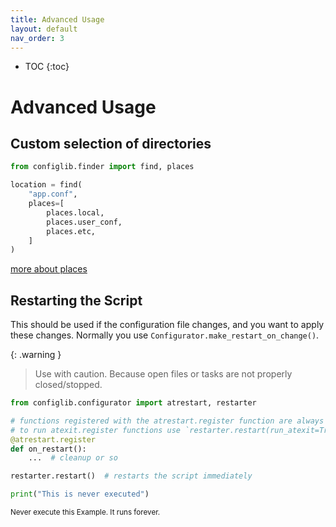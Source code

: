 ```yaml
---
title: Advanced Usage
layout: default
nav_order: 3
---
```


* TOC
{:toc}

# Advanced Usage

## Custom selection of directories

```python
from configlib.finder import find, places

location = find(
    "app.conf",
    places=[
        places.local,
        places.user_conf,
        places.etc,
    ]
)
```

[more about places](../references/finder#places)

## Restarting the Script

This should be used if the configuration file changes, and you want to apply these changes.
Normally you use `Configurator.make_restart_on_change()`.

{: .warning }
> Use with caution. Because open files or tasks are not properly closed/stopped.

```python
from configlib.configurator import atrestart, restarter

# functions registered with the atrestart.register function are always called in restart
# to run atexit.register functions use `restarter.restart(run_atexit=True)`
@atrestart.register
def on_restart():
    ...  # cleanup or so

restarter.restart()  # restarts the script immediately

print("This is never executed")
```
<small>Never execute this Example. It runs forever.<small>
